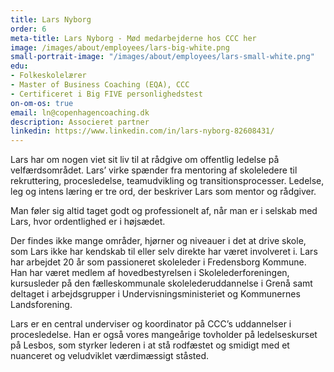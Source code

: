 ```yaml
---
title: Lars Nyborg
order: 6
meta-title: Lars Nyborg - Mød medarbejderne hos CCC her
image: /images/about/employees/lars-big-white.png
small-portrait-image: "/images/about/employees/lars-small-white.png"
edu:
- Folkeskolelærer
- Master of Business Coaching (EQA), CCC
- Certificeret i Big FIVE personlighedstest
on-om-os: true
email: ln@copenhagencoaching.dk
description: Associeret partner
linkedin: https://www.linkedin.com/in/lars-nyborg-82608431/
---
```

Lars har om nogen viet sit liv til at rådgive om offentlig ledelse på velfærdsområdet. Lars’ virke spænder fra mentoring af skoleledere til rekruttering, procesledelse, teamudvikling og transitionsprocesser.  Ledelse, leg og intens læring er tre ord, der beskriver Lars som mentor og rådgiver.

Man føler sig altid taget godt og professionelt af, når man er i selskab med Lars, hvor ordentlighed er i højsædet. 

Der findes ikke mange områder, hjørner og niveauer i det at drive skole, som Lars ikke har kendskab til eller selv direkte har været involveret i. Lars har arbejdet 20 år som passioneret skoleleder i Fredensborg Kommune. Han har været medlem af hovedbestyrelsen i Skolelederforeningen, kursusleder på den fælleskommunale skolelederuddannelse i Grenå samt deltaget i arbejdsgrupper i Undervisningsministeriet og Kommunernes Landsforening. 

Lars er en central underviser og koordinator på CCC’s uddannelser i procesledelse. Han er også vores mangeårige tovholder på ledelseskurset på Lesbos, som styrker lederen i at stå rodfæstet og smidigt med et nuanceret og veludviklet værdimæssigt ståsted.
